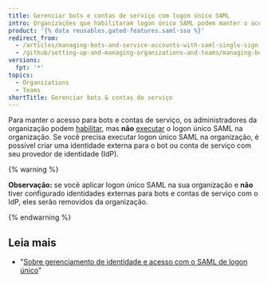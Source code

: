 ```yaml
---
title: Gerenciar bots e contas de serviço com logon único SAML
intro: Organizações que habilitaram logon único SAML podem manter o acesso para bots e contas de serviço.
product: '{% data reusables.gated-features.saml-sso %}'
redirect_from:
  - /articles/managing-bots-and-service-accounts-with-saml-single-sign-on
  - /github/setting-up-and-managing-organizations-and-teams/managing-bots-and-service-accounts-with-saml-single-sign-on
versions:
  fpt: '*'
topics:
  - Organizations
  - Teams
shortTitle: Gerenciar bots & contas de serviço
---
```


Para manter o acesso para bots e contas de serviço, os administradores da organização podem [habilitar](/articles/enabling-and-testing-saml-single-sign-on-for-your-organization), mas **não** [executar](/articles/enforcing-saml-single-sign-on-for-your-organization) o logon único SAML na organização. Se você precisa executar logon único SAML na organização, é possível criar uma identidade externa para o bot ou conta de serviço com seu provedor de identidade (IdP).

{% warning %}

**Observação:** se você aplicar logon único SAML na sua organização e **não** tiver configurado identidades externas para bots e contas de serviço com o IdP, eles serão removidos da organização.

{% endwarning %}

## Leia mais

- "[Sobre gerenciamento de identidade e acesso com o SAML de logon único](/articles/about-identity-and-access-management-with-saml-single-sign-on)"
